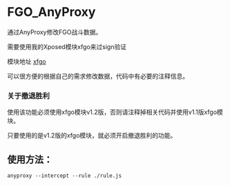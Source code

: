 # FGO_AnyProxy

通过AnyProxy修改FGO战斗数据。

需要使用我的Xposed模块xfgo来过sign验证

模块地址 [xfgo](https://github.com/locbytes/xfgo)

可以很方便的根据自己的需求修改数据，代码中有必要的注释信息。

### 关于撤退胜利

使用该功能必须使用xfgo模块v1.2版，否则请注释掉相关代码并使用v1.1版xfgo模块。

只要使用的是v1.2版的xfgo模块，就必须开启撤退胜利的功能。

## 使用方法：

```
anyproxy --intercept --rule ./rule.js
```

